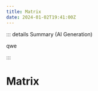 ```yaml
---
title: Matrix
date: 2024-01-02T19:41:00Z
---
```

::: details Summary (AI Generation)
<!-- DESC SEP -->
qwe
<!-- AI Summerized -->

<!-- DESC SEP -->
:::

# Matrix
